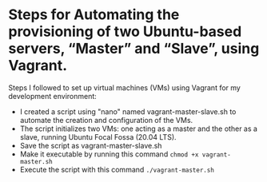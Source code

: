 # Steps for Automating the provisioning of two Ubuntu-based servers, “Master” and “Slave”, using Vagrant.

Steps I followed to set up virtual machines (VMs) using Vagrant for my development environment:

- I created a script using "nano" named vagrant-master-slave.sh to automate the creation and configuration of the VMs. 
- The script initializes two VMs: one acting as a master and the other as a slave, running Ubuntu Focal Fossa (20.04 LTS).
- Save the script as vagrant-master-slave.sh
-  Make it executable by running this command `chmod +x vagrant-master.sh`
- Execute the script with this command `./vagrant-master.sh`

